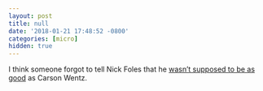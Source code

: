 ```yaml
---
layout: post
title: null
date: '2018-01-21 17:48:52 -0800'
categories: [micro]
hidden: true
---
```


I think someone forgot to tell Nick Foles that he [wasn’t supposed to be as good](http://www.espn.com/nfl/game?gameId=400999174) as Carson Wentz.